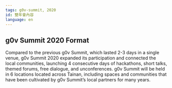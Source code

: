 ```yaml
---
tags: g0v-summit, 2020
id: 雙年會內容
language: en
---
```


## g0v Summit 2020 Format
Compared to the previous g0v Summit, which lasted 2-3 days in a single venue, g0v Summit 2020 expanded its participation and connected the local communities, launching 4 consecutive days of hackathons, short talks, themed forums, free dialogue, and unconferences. g0v Summit will be held in 6 locations located across Tainan, including spaces and communities that have been cultivated by g0v Summit’s local partners for many years.